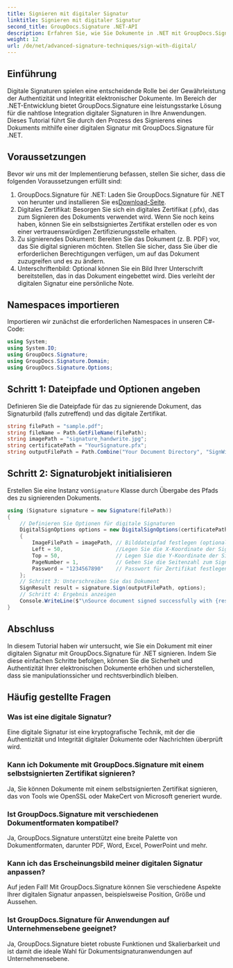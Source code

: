 ```yaml
---
title: Signieren mit digitaler Signatur
linktitle: Signieren mit digitaler Signatur
second_title: GroupDocs.Signature .NET-API
description: Erfahren Sie, wie Sie Dokumente in .NET mit GroupDocs.Signature digital signieren. Erhöhen Sie Sicherheit und Authentizität mit diesem umfassenden Tutorial.
weight: 12
url: /de/net/advanced-signature-techniques/sign-with-digital/
---
```

## Einführung
Digitale Signaturen spielen eine entscheidende Rolle bei der Gewährleistung der Authentizität und Integrität elektronischer Dokumente. Im Bereich der .NET-Entwicklung bietet GroupDocs.Signature eine leistungsstarke Lösung für die nahtlose Integration digitaler Signaturen in Ihre Anwendungen. Dieses Tutorial führt Sie durch den Prozess des Signierens eines Dokuments mithilfe einer digitalen Signatur mit GroupDocs.Signature für .NET.
## Voraussetzungen
Bevor wir uns mit der Implementierung befassen, stellen Sie sicher, dass die folgenden Voraussetzungen erfüllt sind:
1.  GroupDocs.Signature für .NET: Laden Sie GroupDocs.Signature für .NET von herunter und installieren Sie es[Download-Seite](https://releases.groupdocs.com/signature/net/).
2. Digitales Zertifikat: Besorgen Sie sich ein digitales Zertifikat (.pfx), das zum Signieren des Dokuments verwendet wird. Wenn Sie noch keins haben, können Sie ein selbstsigniertes Zertifikat erstellen oder es von einer vertrauenswürdigen Zertifizierungsstelle erhalten.
3. Zu signierendes Dokument: Bereiten Sie das Dokument (z. B. PDF) vor, das Sie digital signieren möchten. Stellen Sie sicher, dass Sie über die erforderlichen Berechtigungen verfügen, um auf das Dokument zuzugreifen und es zu ändern.
4. Unterschriftenbild: Optional können Sie ein Bild Ihrer Unterschrift bereitstellen, das in das Dokument eingebettet wird. Dies verleiht der digitalen Signatur eine persönliche Note.

## Namespaces importieren
Importieren wir zunächst die erforderlichen Namespaces in unseren C#-Code:
```csharp
using System;
using System.IO;
using GroupDocs.Signature;
using GroupDocs.Signature.Domain;
using GroupDocs.Signature.Options;
```
## Schritt 1: Dateipfade und Optionen angeben
Definieren Sie die Dateipfade für das zu signierende Dokument, das Signaturbild (falls zutreffend) und das digitale Zertifikat.
```csharp
string filePath = "sample.pdf";
string fileName = Path.GetFileName(filePath);
string imagePath = "signature_handwrite.jpg";
string certificatePath = "YourSignature.pfx";
string outputFilePath = Path.Combine("Your Document Directory", "SignWithDigital", fileName);
```
## Schritt 2: Signaturobjekt initialisieren
 Erstellen Sie eine Instanz von`Signature` Klasse durch Übergabe des Pfads des zu signierenden Dokuments.
```csharp
using (Signature signature = new Signature(filePath))
{
    // Definieren Sie Optionen für digitale Signaturen
    DigitalSignOptions options = new DigitalSignOptions(certificatePath)
    {
        ImageFilePath = imagePath, // Bilddateipfad festlegen (optional)
        Left = 50,                 //Legen Sie die X-Koordinate der Signaturposition fest
        Top = 50,                  // Legen Sie die Y-Koordinate der Signaturposition fest
        PageNumber = 1,            // Geben Sie die Seitenzahl zum Signieren an
        Password = "1234567890"    // Passwort für Zertifikat festlegen (falls erforderlich)
    };
    // Schritt 3: Unterschreiben Sie das Dokument
    SignResult result = signature.Sign(outputFilePath, options);
    // Schritt 4: Ergebnis anzeigen
    Console.WriteLine($"\nSource document signed successfully with {result.Succeeded.Count} signature(s).\nFile saved at {outputFilePath}.");
}
```

## Abschluss
In diesem Tutorial haben wir untersucht, wie Sie ein Dokument mit einer digitalen Signatur mit GroupDocs.Signature für .NET signieren. Indem Sie diese einfachen Schritte befolgen, können Sie die Sicherheit und Authentizität Ihrer elektronischen Dokumente erhöhen und sicherstellen, dass sie manipulationssicher und rechtsverbindlich bleiben.
## Häufig gestellte Fragen
### Was ist eine digitale Signatur?
Eine digitale Signatur ist eine kryptografische Technik, mit der die Authentizität und Integrität digitaler Dokumente oder Nachrichten überprüft wird.
### Kann ich Dokumente mit GroupDocs.Signature mit einem selbstsignierten Zertifikat signieren?
Ja, Sie können Dokumente mit einem selbstsignierten Zertifikat signieren, das von Tools wie OpenSSL oder MakeCert von Microsoft generiert wurde.
### Ist GroupDocs.Signature mit verschiedenen Dokumentformaten kompatibel?
Ja, GroupDocs.Signature unterstützt eine breite Palette von Dokumentformaten, darunter PDF, Word, Excel, PowerPoint und mehr.
### Kann ich das Erscheinungsbild meiner digitalen Signatur anpassen?
Auf jeden Fall! Mit GroupDocs.Signature können Sie verschiedene Aspekte Ihrer digitalen Signatur anpassen, beispielsweise Position, Größe und Aussehen.
### Ist GroupDocs.Signature für Anwendungen auf Unternehmensebene geeignet?
Ja, GroupDocs.Signature bietet robuste Funktionen und Skalierbarkeit und ist damit die ideale Wahl für Dokumentsignaturanwendungen auf Unternehmensebene.